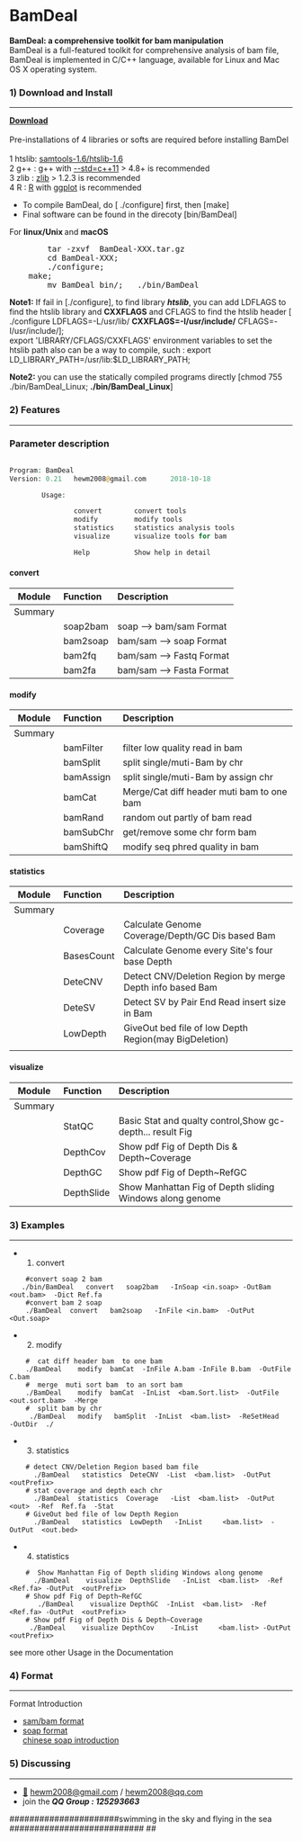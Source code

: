 

# BamDeal
<b>BamDeal: a comprehensive toolkit for bam manipulation</b>
</br> BamDeal is a full-featured toolkit for comprehensive analysis of bam file,
BamDeal is implemented in C/C++ language, available for Linux and Mac OS X operating system. 
###  1) Download and Install
------------
  <b> [Download](https://github.com/BGI-shenzhen/BamDeal/archive/v0.21.tar.gz) </b>
  </br> </br> Pre-installations of 4 libraries or softs are required before installing BamDel
  </br> 1 htslib: [samtools-1.6/htslib-1.6](https://sourceforge.net/projects/samtools/files/samtools)
  </br> 2 g++   : g++ with [--std=c++11](https://gcc.gnu.org/) > 4.8+ is recommended
  </br> 3 zlib  : [zlib](https://zlib.net/) > 1.2.3 is recommended
  </br> 4 R     : [R](https://www.r-project.org/) with [ggplot](http://ggplot.yhathq.com/) is recommended


- To compile BamDeal, do [ ./configure] first, then [make] 
- Final software can be found in the direcoty [bin/BamDeal]

For <b>linux/Unix </b> and <b>macOS </b>
<pre>
        tar -zxvf  BamDeal-XXX.tar.gz
        cd BamDeal-XXX;
        ./configure;        
	make;                  
        mv BamDeal bin/;   ./bin/BamDeal 
</pre>
**Note1:** If fail in [./configure], to find library **_htslib_**, you can add LDFLAGS to find the htslib library and <b>CXXFLAGS</b> and CFLAGS to find the htslib header [ ./configure LDFLAGS=-L/usr/lib/ <b>CXXFLAGS=-I/usr/include/</b> CFLAGS=-I/usr/include/];
</br>  export 'LIBRARY/CFLAGS/CXXFLAGS' environment variables to set the htslib path also can be a way to compile, such : export LD_LIBRARY_PATH=/usr/lib:$LD_LIBRARY_PATH;

**Note2:** you can use the statically compiled programs directly [chmod 755 ./bin/BamDeal_Linux; <b>./bin/BamDeal_Linux</b>]

### 2) Features 
------------

### Parameter description</b>
```php

Program: BamDeal
Version: 0.21   hewm2008@gmail.com      2018-10-18

        Usage:

                convert        convert tools
                modify         modify tools
                statistics     statistics analysis tools
                visualize      visualize tools for bam

                Help           Show help in detail

```

#### convert

|Module |    Function   |       Description                                                |
|:-----:|:--------------|:-----------------------------------------------------------------|
|Summary|               |                                                                  |
|       |soap2bam       |soap    -->  bam/sam Format                                       |
|       |bam2soap       |bam/sam -->  soap    Format                                       |
|       |bam2fq         |bam/sam -->  Fastq   Format                                       |
|       |bam2fa         |bam/sam -->  Fasta   Format                                       |


#### modify

|Module |    Function   |       Description                                                |
|:-----:|:--------------|:-----------------------------------------------------------------|
|Summary|               |                                                                  |
|       |bamFilter      |filter low quality read in bam                                    |
|       |bamSplit       |split single/muti-Bam by chr                                      |
|       |bamAssign      |split single/muti-Bam by assign chr                               |
|       |bamCat         |Merge/Cat diff header muti bam to one bam                         |
|       |bamRand        |random out partly of bam read                                     |
|       |bamSubChr      |get/remove some chr form bam                                      |
|       |bamShiftQ      |modify seq phred quality in bam                                   |


#### statistics

|Module |    Function   |       Description                                                |
|:-----:|:--------------|:-----------------------------------------------------------------|
|Summary|               |                                                                  |
|       |Coverage       |Calculate Genome Coverage/Depth/GC Dis based Bam                  |
|       |BasesCount     |Calculate Genome every Site's four base Depth                     |
|       |DeteCNV        |Detect CNV/Deletion Region by merge Depth info based Bam          |
|       |DeteSV         |Detect SV by Pair End Read insert size in Bam                     |
|       |LowDepth       |GiveOut bed file of low Depth Region(may BigDeletion)             |
|       |               |                                                                  |

#### visualize

|Module |    Function   |       Description                                                |
|:-----:|:--------------|:-----------------------------------------------------------------|
|Summary|               |                                                                  |
|       |StatQC         |Basic Stat and qualty control,Show gc-depth... result Fig         |
|       |DepthCov       |Show pdf Fig of Depth Dis & Depth~Coverage                        |
|       |DepthGC        |Show pdf Fig of Depth~RefGC                                       |
|       |DepthSlide     |Show Manhattan Fig of Depth sliding Windows along genome          |


### 3) Examples
------------
* 1) convert 
```
    #convert soap 2 bam 
   ./bin/BamDeal   convert   soap2bam   -InSoap <in.soap> -OutBam <out.bam>  -Dict Ref.fa
    #convert bam 2 soap 
    ./BamDeal  convert   bam2soap   -InFile <in.bam>  -OutPut <Out.soap>
```

* 2)  modify 
```
    #  cat diff header bam  to one bam 
    ./BamDeal    modify  bamCat  -InFile A.bam -InFile B.bam  -OutFile C.bam
    #  merge  muti sort bam  to an sort bam 
    ./BamDeal    modify  bamCat  -InList  <bam.Sort.list>  -OutFile <out.sort.bam>  -Merge
    #  split bam by chr 
     ./BamDeal   modify   bamSplit  -InList  <bam.list>  -ReSetHead   -OutDir  ./
```

* 3)  statistics 
```
    # detect CNV/Deletion Region based bam file  
      ./BamDeal   statistics  DeteCNV  -List  <bam.list>  -OutPut  <outPrefix>
    # stat coverage and depth each chr 
      ./BamDeal  statistics  Coverage   -List  <bam.list>  -OutPut  <out>  -Ref  Ref.fa  -Stat
    # GiveOut bed file of low Depth Region 
      ./BamDeal   statistics  LowDepth   -InList     <bam.list>  -OutPut  <out.bed>
```


* 4)  statistics 
```
    #  Show Manhattan Fig of Depth sliding Windows along genome
      ./BamDeal    visualize  DepthSlide   -InList  <bam.list>  -Ref  <Ref.fa> -OutPut  <outPrefix>
    # Show pdf Fig of Depth~RefGC
       ./BamDeal    visualize DepthGC  -InList  <bam.list>  -Ref  <Ref.fa> -OutPut  <outPrefix>
    # Show pdf Fig of Depth Dis & Depth~Coverage 
     ./BamDeal    visualize DepthCov    -InList     <bam.list> -OutPut  <outPrefix>
```

see more other Usage in the Documentation

### 4) Format
------------
Format Introduction

* [sam/bam format](https://samtools.github.io/hts-specs/SAMv1.pdf)
* [soap format](http://soap.genomics.org.cn/soapaligner.html)   
     [chinese soap introduction](http://blog.sina.com.cn/s/blog_70b2b6020101b609.html)


### 5) Discussing
------------
- [:email:](https://github.com/BGI-shenzhen/BamDeal) hewm2008@gmail.com / hewm2008@qq.com
- join the<b><i> QQ Group : 125293663</b></i>


######################swimming in the sky and flying in the sea ########################### ##


